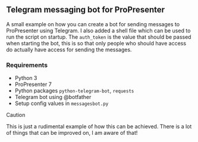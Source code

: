 ## Telegram messaging bot for ProPresenter
A small example on how you can create a bot for sending messages to ProPresenter using Telegram. I also added a shell file which can be used to run the script on startup. The `auth_token` is the value that should be passed when starting the bot, this is so that only people who should have access do actually have access for sending the messages.

### Requirements
- Python 3
- ProPresenter 7
- Python packages `python-telegram-bot`, `requests`
- Telegram bot using @botfather
- Setup config values in `messagesbot.py`

> [!CAUTION]
> This is just a rudimental example of how this can be achieved. There is a lot of things that can be improved on, I am aware of that!